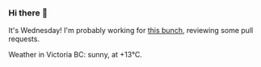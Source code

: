### Hi there :wave:

It's Wednesday! I'm probably working for [this bunch](https://github.com/kohofinancial), reviewing some pull requests.

Weather in Victoria BC: sunny, at +13°C.

